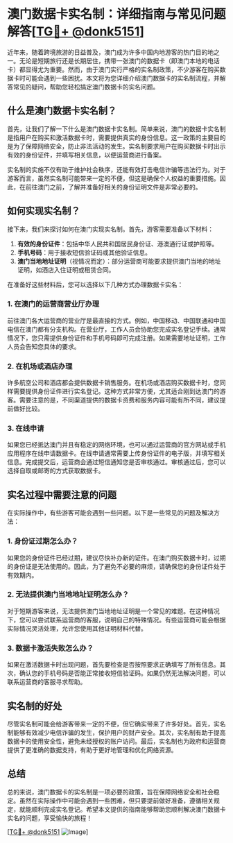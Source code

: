# 澳门数据卡实名制：详细指南与常见问题解答[[TG💪+ @donk5151](https://t.me/s/donk5151)]

近年来，随着跨境旅游的日益普及，澳门成为许多中国内地游客的热门目的地之一。无论是短期旅行还是长期居住，携带一张澳门的数据卡（即澳门本地的电话卡）都显得尤为重要。然而，由于澳门实行严格的实名制政策，不少游客在购买数据卡时可能会遇到一些困扰。本文将为您详细介绍澳门数据卡的实名制流程，并解答常见的疑问，帮助您轻松搞定澳门数据卡的实名问题。

## 什么是澳门数据卡实名制？

首先，让我们了解一下什么是澳门数据卡实名制。简单来说，澳门的数据卡实名制是指用户在购买和激活数据卡时，需要提供真实的身份信息。这一政策的主要目的是为了保障网络安全，防止非法活动的发生。实名制要求用户在购买数据卡时出示有效的身份证件，并填写相关信息，以便运营商进行备案。

实名制的实施不仅有助于维护社会秩序，还能有效打击电信诈骗等违法行为。对于游客而言，虽然实名制可能带来一定的不便，但这是确保个人权益的重要措施。因此，在前往澳门之前，了解并准备好相关的身份证明文件是非常必要的。

## 如何实现实名制？

接下来，我们来探讨如何在澳门实现实名制。首先，游客需要准备以下材料：

1. **有效的身份证件**：包括中华人民共和国居民身份证、港澳通行证或护照等。
2. **手机号码**：用于接收短信验证码或其他验证信息。
3. **澳门当地地址证明**（视情况而定）：部分运营商可能要求提供澳门当地的地址证明，如酒店入住证明或租赁合同。

在准备好这些材料后，您可以选择以下几种方式办理数据卡实名：

### 1. 在澳门的运营商营业厅办理

前往澳门各大运营商的营业厅是最直接的方式。例如，中国移动、中国联通和中国电信在澳门都有分支机构。在营业厅，工作人员会协助您完成实名登记手续。通常情况下，您只需提供身份证件和手机号码即可完成注册。如果需要地址证明，工作人员会告知您具体的要求。

### 2. 在机场或酒店办理

许多航空公司和酒店都会提供数据卡销售服务。在机场或酒店购买数据卡时，您同样需要提供身份证件进行实名登记。这种方式非常方便，尤其适合刚到达澳门的游客。需要注意的是，不同渠道提供的数据卡资费和服务内容可能有所不同，建议提前做好比较。

### 3. 在线申请

如果您已经抵达澳门并且有稳定的网络环境，也可以通过运营商的官方网站或手机应用程序在线申请数据卡。在线申请通常需要上传身份证件的电子版，并填写相关信息。完成提交后，运营商会通过短信通知您是否审核通过。审核通过后，您可以选择自取或邮寄的方式获取数据卡。

## 实名过程中需要注意的问题

在实际操作中，有些游客可能会遇到一些问题。以下是一些常见的问题及解决方法：

### 1. 身份证过期怎么办？

如果您的身份证件已经过期，建议尽快补办新的证件。在澳门购买数据卡时，过期的身份证是无法使用的。因此，为了避免不必要的麻烦，请确保您的身份证件处于有效期内。

### 2. 无法提供澳门当地地址证明怎么办？

对于短期游客来说，无法提供澳门当地地址证明是一个常见的难题。在这种情况下，您可以尝试联系运营商的客服，说明自己的特殊情况。有些运营商可能会根据实际情况灵活处理，允许您使用其他证明材料代替。

### 3. 数据卡激活失败怎么办？

如果在激活数据卡时出现问题，首先要检查是否按照要求正确填写了所有信息。其次，确认您的手机号码是否能正常接收短信验证码。如果仍然无法解决问题，可以联系运营商的客服寻求帮助。

## 实名制的好处

尽管实名制可能会给游客带来一定的不便，但它确实带来了许多好处。首先，实名制能够有效减少电信诈骗的发生，保护用户的财产安全。其次，实名制有助于提高数据卡的使用安全性，避免未经授权的账户访问。最后，实名制也为政府和运营商提供了更准确的数据支持，有助于更好地管理和优化网络资源。

## 总结

总的来说，澳门数据卡的实名制是一项必要的政策，旨在保障网络安全和社会稳定。虽然在实际操作中可能会遇到一些困难，但只要提前做好准备，遵循相关规定，就能顺利完成实名登记。希望本文提供的指南能够帮助您顺利解决澳门数据卡实名的问题，享受愉快的旅程！

[[TG💪+ @donk5151](https://t.me/s/donk5151) ![Image](https://i.postimg.cc/rwNCRYN7/Snipaste-2025-04-30-17-27-05.png)]